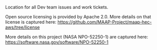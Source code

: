 Location for all Dev team issues and work tickets.

Open source licensing is provided by Apache 2.0. More details on that license is captured here: https://github.com/MAAP-Project/maap-hec-aws/tree/license

More details on this project (NASA NPO-52250-1) are captured here: https://software.nasa.gov/software/NPO-52250-1
